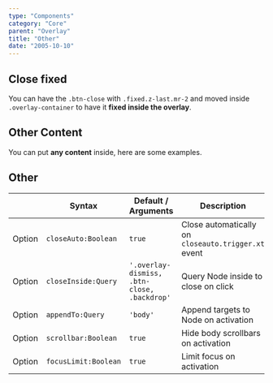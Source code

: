 ```yaml
---
type: "Components"
category: "Core"
parent: "Overlay"
title: "Other"
date: "2005-10-10"
---
```


## Close fixed

You can have the `.btn-close` with `.fixed.z-last.mr-2` and moved inside `.overlay-container` to have it **fixed inside the overlay**.

<demo>
  <demovanilla src="vanilla/components/core/overlay/close-fixed">
  </demovanilla>
</demo>

## Other Content

You can put **any content** inside, here are some examples.

<demo>
  <demovanilla src="vanilla/components/core/overlay/other-content">
  </demovanilla>
</demo>

## Other

<div class="overflow-sub overflow-y-hidden overflow-x-scroll my-4 mt-fc mb-lc w-full">

|                         | Syntax                                    | Default / Arguments                       | Description                   |
| ----------------------- | ----------------------------------------- | ----------------------------- | ----------------------------- |
| Option                  | `closeAuto:Boolean`                          | `true`        | Close automatically on `closeauto.trigger.xt` event            |
| Option                  | `closeInside:Query`                          | `'.overlay-dismiss, .btn-close, .backdrop'`        | Query Node inside to close on click            |
| Option                  | `appendTo:Query`                          | `'body'`        | Append targets to Node on activation            |
| Option                  | `scrollbar:Boolean`                          | `true`        | Hide body scrollbars on activation            |
| Option                  | `focusLimit:Boolean`                          | `true`        | Limit focus on activation            |

</div>
